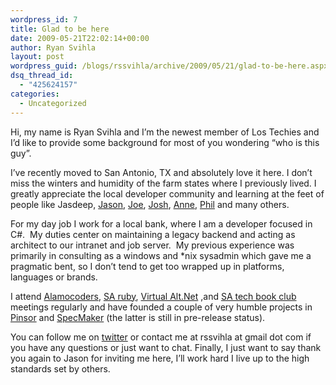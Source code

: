 ```yaml
---
wordpress_id: 7
title: Glad to be here
date: 2009-05-21T22:02:14+00:00
author: Ryan Svihla
layout: post
wordpress_guid: /blogs/rssvihla/archive/2009/05/21/glad-to-be-here.aspx
dsq_thread_id:
  - "425624157"
categories:
  - Uncategorized
---
```

Hi, my name is Ryan Svihla and I’m the newest member of Los Techies and I’d like to provide some background for most of you wondering “who is this guy”.

I’ve recently moved to San Antonio, TX and absolutely love it here. I don’t miss the winters and humidity of the farm states where I previously lived. I greatly appreciate the local developer community and learning at the feet of people like Jasdeep, [Jason](http://www.lostechies.com/blogs/jason_meridth/default.aspx), [Joe](http://www.lostechies.com/blogs/joe_ocampo/default.aspx), [Josh](http://www.lostechies.com/blogs/joshua_lockwood/default.aspx), [Anne](http://devlicio.us/blogs/anne_epstein/default.aspx), [Phil](http://twitter.com/pjdennis) and many others. 

For my day job I work for a local bank, where I am a developer focused in C#.&#160; My duties center on maintaining a legacy backend and acting as architect to our intranet and job server.&#160; My previous experience was primarily in consulting as a windows and *nix sysadmin which gave me a pragmatic bent, so I don’t tend to get too wrapped up in platforms, languages or brands.

I attend [Alamocoders](http://www.alamocoders.net/), [SA ruby](http://groups.google.com/group/saruby?lnk=srg&hl=en), [Virtual Alt.Net](http://groups.google.com/group/virtualaltnet?lnk=srg&hl=en) ,and [SA tech book club](http://groups.google.com/group/san-antonio-tech-book-club?lnk=srg&hl=en&ie=UTF-8) meetings regularly and have founded a couple of very humble projects in [Pinsor](http://code.google.com/p/pinsor/) and [SpecMaker](http://code.google.com/p/specmaker/) (the latter is still in pre-release status).

You can follow me on [twitter](http://twitter.com/rssvihla) or contact me at rssvihla at gmail dot com if you have any questions or just want to chat. Finally, I just want to say thank you again to Jason for inviting me here, I’ll work hard I live up to the high standards set by others.